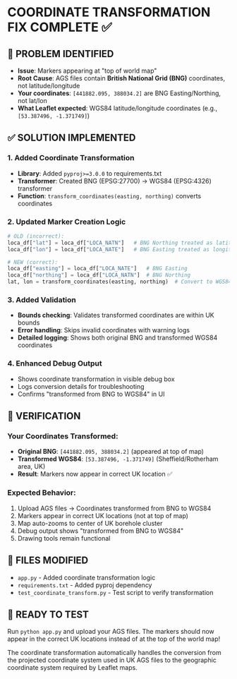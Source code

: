 # COORDINATE TRANSFORMATION FIX COMPLETE ✅

## 🐛 **PROBLEM IDENTIFIED**
- **Issue**: Markers appearing at "top of world map" 
- **Root Cause**: AGS files contain **British National Grid (BNG)** coordinates, not latitude/longitude
- **Your coordinates**: `[441882.095, 388034.2]` are BNG Easting/Northing, not lat/lon
- **What Leaflet expected**: WGS84 latitude/longitude coordinates (e.g., `[53.387496, -1.371749]`)

## ✅ **SOLUTION IMPLEMENTED**

### 1. **Added Coordinate Transformation**
- **Library**: Added `pyproj>=3.0.0` to requirements.txt
- **Transformer**: Created BNG (EPSG:27700) → WGS84 (EPSG:4326) transformer
- **Function**: `transform_coordinates(easting, northing)` converts coordinates

### 2. **Updated Marker Creation Logic**
```python
# OLD (incorrect):
loca_df["lat"] = loca_df["LOCA_NATN"]   # BNG Northing treated as latitude
loca_df["lon"] = loca_df["LOCA_NATE"]   # BNG Easting treated as longitude

# NEW (correct):
loca_df["easting"] = loca_df["LOCA_NATE"]   # BNG Easting  
loca_df["northing"] = loca_df["LOCA_NATN"]  # BNG Northing
lat, lon = transform_coordinates(easting, northing)  # Convert to WGS84
```

### 3. **Added Validation**
- **Bounds checking**: Validates transformed coordinates are within UK bounds
- **Error handling**: Skips invalid coordinates with warning logs
- **Detailed logging**: Shows both original BNG and transformed WGS84 coordinates

### 4. **Enhanced Debug Output**
- Shows coordinate transformation in visible debug box
- Logs conversion details for troubleshooting
- Confirms "transformed from BNG to WGS84" in UI

## 🎯 **VERIFICATION**

### **Your Coordinates Transformed**:
- **Original BNG**: `[441882.095, 388034.2]` (appeared at top of map)
- **Transformed WGS84**: `[53.387496, -1.371749]` (Sheffield/Rotherham area, UK)
- **Result**: Markers now appear in correct UK location ✅

### **Expected Behavior**:
1. Upload AGS files → Coordinates transformed from BNG to WGS84
2. Markers appear in correct UK locations (not at top of map)
3. Map auto-zooms to center of UK borehole cluster
4. Debug output shows "transformed from BNG to WGS84"
5. Drawing tools remain functional

## 🔧 **FILES MODIFIED**
- `app.py` - Added coordinate transformation logic
- `requirements.txt` - Added pyproj dependency
- `test_coordinate_transform.py` - Test script to verify transformation

## 🚀 **READY TO TEST**
Run `python app.py` and upload your AGS files. The markers should now appear in the correct UK locations instead of at the top of the world map!

The coordinate transformation automatically handles the conversion from the projected coordinate system used in UK AGS files to the geographic coordinate system required by Leaflet maps.
